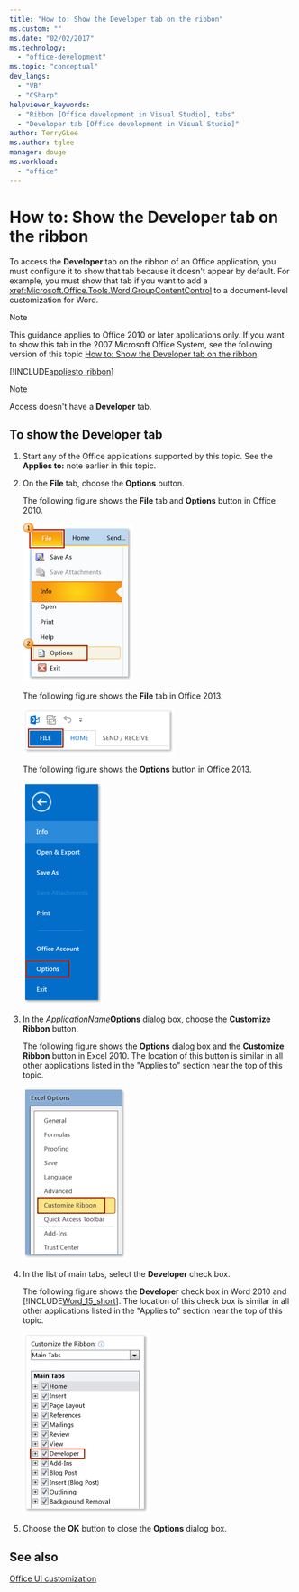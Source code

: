 ```yaml
---
title: "How to: Show the Developer tab on the ribbon"
ms.custom: ""
ms.date: "02/02/2017"
ms.technology: 
  - "office-development"
ms.topic: "conceptual"
dev_langs: 
  - "VB"
  - "CSharp"
helpviewer_keywords: 
  - "Ribbon [Office development in Visual Studio], tabs"
  - "Developer tab [Office development in Visual Studio]"
author: TerryGLee
ms.author: tglee
manager: douge
ms.workload: 
  - "office"
---
```

# How to: Show the Developer tab on the ribbon
  To access the **Developer** tab on the ribbon of an Office application, you must configure it to show that tab because it doesn't appear by default. For example, you must show that tab if you want to add a <xref:Microsoft.Office.Tools.Word.GroupContentControl> to a document-level customization for Word.  
  
> [!NOTE]  
>  This guidance applies to Office 2010 or later applications only. If you want to show this tab in the 2007 Microsoft Office System, see the following version of this topic [How to: Show the Developer tab on the ribbon](http://msdn.microsoft.com/library/bb608625(v=vs.90).aspx).  
  
 [!INCLUDE[appliesto_ribbon](../vsto/includes/appliesto-ribbon-md.md)]  
  
> [!NOTE]  
>  Access doesn't have a **Developer** tab.  
  
## To show the Developer tab  
  
1.  Start any of the Office applications supported by this topic. See the **Applies to:** note earlier in this topic.  
  
2.  On the **File** tab, choose the **Options** button.  
  
     The following figure shows the **File** tab and **Options** button in Office 2010.  
  
     ![Choosing File, Options in Outlook 2010](../vsto/media/vsto-office-file-tab.png "Choosing File, Options in Outlook 2010")  
  
     The following figure shows the **File** tab in Office 2013.  
  
     ![The File tab in Outlook 2013](../vsto/media/vsto-office2013-filetab.png "The File tab in Outlook 2013")  
  
     The following figure shows the **Options** button in Office 2013.  
  
     ![The Options button in Outlook 2013 Preview](../vsto/media/vsto-office2013-optionsbutton.png "The Options button in Outlook 2013 Preview")  
  
3.  In the *ApplicationName***Options** dialog box, choose the **Customize Ribbon** button.  
  
     The following figure shows the **Options** dialog box and the **Customize Ribbon** button in Excel 2010. The location of this button is similar in all other applications listed in the "Applies to" section near the top of this topic.  
  
     ![The Customize Ribbon button](../vsto/media/vsto-office2010-customizeribbonbutton.png "The Customize Ribbon button")  
  
4.  In the list of main tabs, select the **Developer** check box.  
  
     The following figure shows the **Developer** check box in Word 2010 and [!INCLUDE[Word_15_short](../vsto/includes/word-15-short-md.md)]. The location of this check box is similar in all other applications listed in the "Applies to" section near the top of this topic.  
  
     ![The Developer check box in the Word Options dialog](../vsto/media/vsto-office2010-developercheckbox.png "The Developer check box in the Word Options dialog")  
  
5.  Choose the **OK** button to close the **Options** dialog box.  
  
## See also  
 [Office UI customization](../vsto/office-ui-customization.md)  
  
  